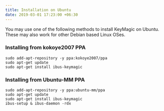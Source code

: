 ```yaml
---
title: Installation on Ubuntu
date: 2019-03-01 17:23:00 +06:30
---
```


You may use one of the following methods to install KeyMagic on Ubuntu. These may also work for other Debian based Linux OSes.

### Installing from kokoye2007 PPA
```
sudo add-apt-repository -y ppa:kokoye2007/ppa
sudo apt-get update
sudo apt-get install ibus-keymagic
```
### Installing from Ubuntu-MM PPA
```
sudo add-apt-repository -y ppa:ubuntu-mm/ppa
sudo apt-get update
sudo apt-get install ibus-keymagic
ibus-setup & ibus-daemon -rdx
```
